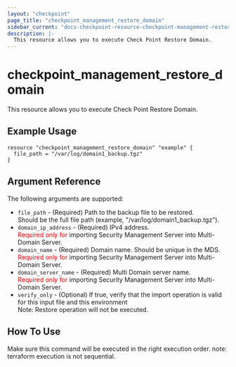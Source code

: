 ```yaml
---
layout: "checkpoint"
page_title: "checkpoint_management_restore_domain"
sidebar_current: "docs-checkpoint-resource-checkpoint-management-restore-domain"
description: |-
  This resource allows you to execute Check Point Restore Domain.
---
```


# checkpoint_management_restore_domain

This resource allows you to execute Check Point Restore Domain.

## Example Usage


```hcl
resource "checkpoint_management_restore_domain" "example" {
  file_path = "/var/log/domain1_backup.tgz"
}
```

## Argument Reference

The following arguments are supported:

* `file_path` - (Required) Path to the backup file to be restored. <br>Should be the full file path (example, "/var/log/domain1_backup.tgz"). 
* `domain_ip_address` - (Required) IPv4 address.<br><font color="red">Required only for</font> importing Security Management Server into Multi-Domain Server. 
* `domain_name` - (Required) Domain name. Should be unique in the MDS.<br><font color="red">Required only for</font> importing Security Management Server into Multi-Domain Server. 
* `domain_server_name` - (Required) Multi Domain server name.<br><font color="red">Required only for</font> importing Security Management Server into Multi-Domain Server. 
* `verify_only` - (Optional) If true, verify that the import operation is valid for this input file and this environment <br>Note: Restore operation will not be executed. 


## How To Use
Make sure this command will be executed in the right execution order. 
note: terraform execution is not sequential.  

